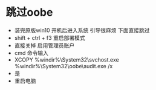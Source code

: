 # 跳过oobe
- 装完原版win10 开机后进入系统 引导很麻烦 下面直接跳过
- shift + ctrl + f3 重启部署模式
- 直接关掉 启用管理员账户
- cmd 命令输入
- XCOPY %windir%\System32\svchost.exe %windir%\System32\oobe\audit.exe /x
- 是
- 重启电脑
